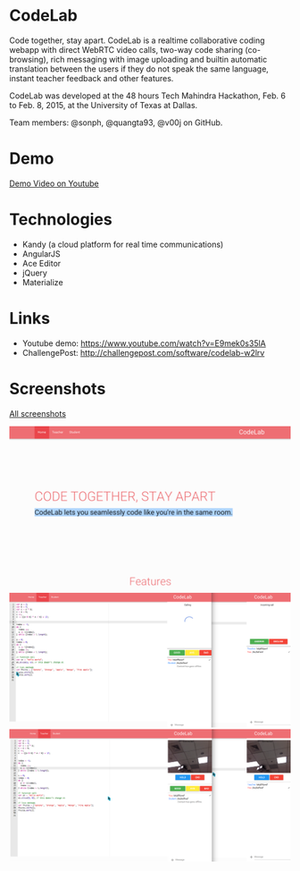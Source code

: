 # CodeLab

Code together, stay apart. CodeLab is a realtime collaborative coding webapp with direct WebRTC video calls, two-way code sharing (co-browsing), rich messaging with image uploading and builtin automatic translation between the users if they do not speak the same language, instant teacher feedback and other features.

CodeLab was developed at the 48 hours Tech Mahindra Hackathon, Feb. 6 to Feb. 8, 2015, at the University of Texas at Dallas.

Team members: @sonph, @quangta93, @v00j on GitHub.

# Demo
[Demo Video on Youtube](https://www.youtube.com/watch?v=E9mek0s35lA)

# Technologies
* Kandy (a cloud platform for real time communications)
* AngularJS
* Ace Editor
* jQuery
* Materialize

# Links
* Youtube demo: https://www.youtube.com/watch?v=E9mek0s35lA
* ChallengePost: http://challengepost.com/software/codelab-w2lrv


# Screenshots
[All screenshots](https://github.com/sonph/mahindras15/tree/master/screenshots)

![Landing](https://raw.githubusercontent.com/sonph/mahindras15/master/screenshots/landing.png)
![Call](https://raw.githubusercontent.com/sonph/mahindras15/master/screenshots/call.png)
![Calling](https://raw.githubusercontent.com/sonph/mahindras15/master/screenshots/calling.png)
